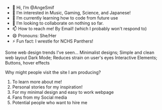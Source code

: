 - 👋 Hi, I’m @AngeSmif
- 👀 I’m interested in Music, Gaming, Science, and Japanese!
- 🌱 I’m currently learning how to code from future use
- 💞️ I’m looking to collaborate on nothing so far.
- 📫 How to reach me! By Email! (which I probably won't respond to)
- 😄 Pronouns: She/Her
- ⚡ Fun fact: I wrestle for NCHS Panthers!

Some web design trends I've seen...
Minimalist designs; Simple and clean web layout
Dark Mode; Reduces strain on user's eyes
Interactive Elements; Buttons, hover effects

Why might people visit the site I am producing?
1. To learn more about me!
2. Personal stories for my inspiration!
3. For my minimal design and easy to work webpage
4. Fans from my Social media
5. Potential people who want to hire me

<!---
AngeSmif/AngeSmif is a ✨ special ✨ repository because its `README.md` (this file) appears on your GitHub profile.
You can click the Preview link to take a look at your changes.
--->
